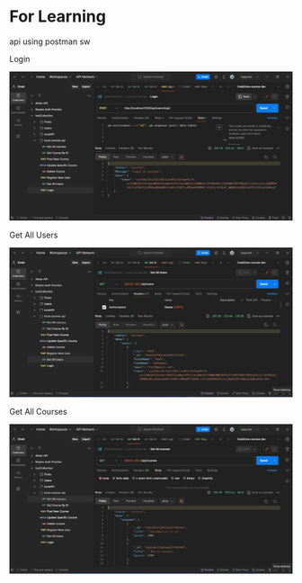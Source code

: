 # For Learning 

api using postman sw

Login

![login](login.png)

Get All Users

![login](getAllUsers.png)

Get All Courses

![login](getAllCourses.png)


